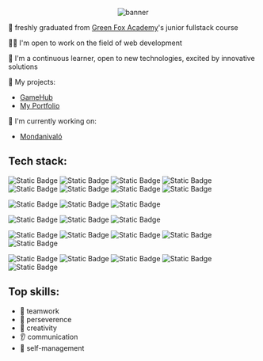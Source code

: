 <p align=center>
<img src=https://github.com/katigirl/katigirl/assets/115567152/6426e7ee-ca5f-489b-be3f-17b801002476 alt="banner"/>
<p/>

:scroll: freshly graduated from [Green Fox Academy](@green-fox-academy)'s junior fullstack course 

👩‍💻 I'm open to work on the field of web development 

:seedling: I'm a continuous learner, open to new technologies, excited by innovative solutions

:dart: My projects: 
-  [GameHub](https://game-hub-katigirl.vercel.app/)
-  [My Portfolio](https://katigirl.vercel.app/)

:rocket: I'm currently working on:
  - [Mondanivaló](https://mondanivalo.vercel.app)

## Tech stack:
![Static Badge](https://img.shields.io/badge/React-blue?logo=react&logoColor=%231c6e91&labelColor=white&color=%231c6e91)
![Static Badge](https://img.shields.io/badge/React%20Router%20-%20black?logo=reactrouter&labelColor=white&color=red)
![Static Badge](https://img.shields.io/badge/React%20Query%20-%20white?logo=reactquery&logoColor=%23FF4154&labelColor=white&color=%23FF4154)
![Static Badge](https://img.shields.io/badge/Next.js-black?logo=nextdotjs&logoColor=black&labelColor=white&color=black)
![Static Badge](https://img.shields.io/badge/Node.js-black?logo=nodedotjs&logoColor=%23198a0f&labelColor=white&color=%23198a0f)
![Static Badge](https://img.shields.io/badge/Express-black?logo=express&logoColor=black&labelColor=white&color=black)
![Static Badge](https://img.shields.io/badge/JavaScript-black?logo=javascript&logoColor=%23fccf28&labelColor=black&color=black)
![Static Badge](https://img.shields.io/badge/TypeScript-black?logo=typescript&logoColor=%2355a4fa&labelColor=black&color=black)

![Static Badge](https://img.shields.io/badge/Jest%20-%20white?logo=jest&logoColor=%23C21325&labelColor=white&color=%23C21325)
![Static Badge](https://img.shields.io/badge/Vitest%20-%20white?logo=vitest&logoColor=%236E9F18&labelColor=white&color=%236E9F18)
![Static Badge](https://img.shields.io/badge/React%20Testing%20Library%20-%20white?logo=testinglibrary&logoColor=%23E33332&labelColor=white&color=%23E33332)

![Static Badge](https://img.shields.io/badge/MySQL-black?logo=mysql&logoColor=%23196e8c&labelColor=white&color=%23196e8c)
![Static Badge](https://img.shields.io/badge/PostgresSQL-black?logo=postgresql&logoColor=%23045070&labelColor=white&color=%23045070)
![Static Badge](https://img.shields.io/badge/Prisma-black?logo=prisma&logoColor=%23293940&labelColor=white&color=%23293940)

![Static Badge](https://img.shields.io/badge/Tailwind-black?logo=tailwindcss&logoColor=%230cecf0&labelColor=black&color=%23abf6f7)
![Static Badge](https://img.shields.io/badge/CSS-black?logo=css3&logoColor=%230d4db5&labelColor=white&color=%230d4db5)
![Static Badge](https://img.shields.io/badge/Headless%20UI-black?logo=headlessui&logoColor=%234321b0&labelColor=white&color=%234321b0)
![Static Badge](https://img.shields.io/badge/shadcn%2Fui-black?logo=shadcnui)
![Static Badge](https://img.shields.io/badge/Chakra%20UI-white?logo=chakraui&link=https%3A%2F%2Fchakra-ui.com%2F)


![Static Badge](https://img.shields.io/badge/git-black?logo=git&logoColor=%23b53f0d&labelColor=white&color=%23b53f0d)
![Static Badge](https://img.shields.io/badge/GitHub-black?logo=github&logoColor=black&labelColor=white&color=black)
![Static Badge](https://img.shields.io/badge/Jira%20Software-black?logo=jirasoftware&logoColor=%230a54a3&labelColor=white&color=white)
![Static Badge](https://img.shields.io/badge/Trello%20-%20white?logo=trello&logoColor=%230052CC&labelColor=white&color=%230052CC)
![Static Badge](https://img.shields.io/badge/SCRUM-%23112e4d)


## Top skills:

- :rugby_football: teamwork
- :ant: perseverence
- :guitar: creativity
- :ear: communication
- :dizzy: self-management
<!--
**katigirl/katigirl** is a ✨ _special_ ✨ repository because its `README.md` (this file) appears on your GitHub profile.

Here are some ideas to get you started:

- 🔭 I’m currently working on ...
- 🌱 I’m currently learning ...
- 👯 I’m looking to collaborate on ...
- 🤔 I’m looking for help with ...
- 💬 Ask me about ...
- 📫 How to reach me: ...
- 😄 Pronouns: ...
- ⚡ Fun fact: ...
-->

